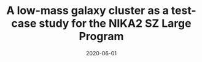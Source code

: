 ---
title: "A low-mass galaxy cluster as a test-case study for the NIKA2 SZ Large Program"
collection: "fa_procs"
permalink: https://ui.adsabs.harvard.edu/abs/2020EPJWC.22800012K/abstract
date: 2020-06-01
venue: "mm Universe @ NIKA2 - Observing the mm Universe with the NIKA2 Camera"
citation: "Kéruzoré, F., Adam, R., Ade, P., et al. (2020), mm Universe @ NIKA2 - Observing the mm Universe with the NIKA2 Camera, 228, 00012."
---